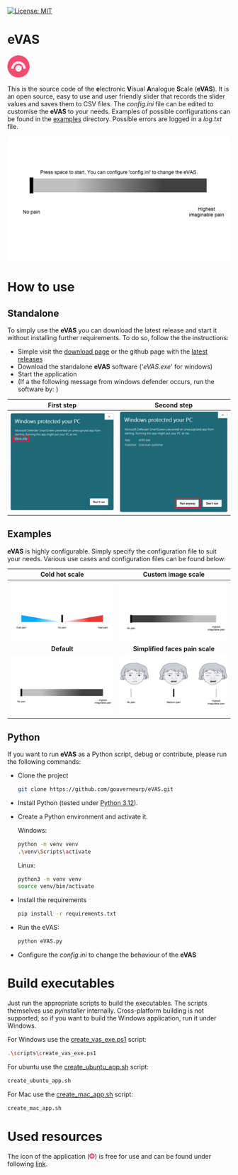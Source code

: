 <!---TODO: [![Journal of open source software status](https://joss.theoj.org/papers/456eaf591244858915ad8730dcbc19d7/status.svg)](https://joss.theoj.org/papers/456eaf591244858915ad8730dcbc19d7)
-->
[![License: MIT](https://img.shields.io/badge/License-MIT-yellow.svg)](https://github.com/gouverneurp/eVAS/blob/main/LICENSE.MD)

# eVAS
<img src="./images/icon.png?raw=true" width="50"/>

This is the source code of the **e**lectronic **V**isual **A**nalogue **S**cale (**eVAS**).
It is an open source, easy to use and user friendly slider that records the slider values and saves them to CSV files.
The *config.ini* file can be edited to customise the **eVAS** to your needs. Examples of possible configurations can be found in the [examples](examples/) directory.
Possible errors are logged in a *log.txt* file.

<p align="center">
    <img src="images/screenshot_application.png?raw=true" width="500"/>
</p>

# How to use

## Standalone
To simply use the **eVAS** you can download the latest release and start it without installing further requirements. To do so, follow the the instructions:
- Simple visit the [download page](https://gouverneurp.github.io/evas.html) or the github page with the [latest releases](https://github.com/gouverneurp/eVAS/releases/latest/)
- Download the standalone **eVAS** software ('*eVAS.exe*' for windows)
- Start the application
- (If a the following message from windows defender occurs, run the software by: )

First step                 |  Second step
:-------------------------:|:-------------------------:
<img src="images/windows_protected_1.png?raw=true" width="400"/>  |  <img src="images/windows_protected_2.png?raw=true" width="400"/>

## Examples

**eVAS** is highly configurable. Simply specify the configuration file to suit your needs. Various use cases and configuration files can be found below:

Cold hot scale             |  Custom image scale
:-------------------------:|:-------------------------:
<img src="examples/cold_hot_scale/screenshot.png?raw=true" width="400"/>  |  <img src="examples/custom_image_scale/screenshot.png?raw=true" width="400"/>
**Default**                |  **Simplified faces pain scale**
<img src="examples/default/screenshot.png?raw=true" width="400"/>  |  <img src="examples/simplified_faces_pain_scale/screenshot.png?raw=true" width="400"/>

## Python
If you want to run **eVAS** as a Python script, debug or contribute, please run the following commands:

- Clone the project
    ```bash 
    git clone https://github.com/gouverneurp/eVAS.git
    ```
- Install Python (tested under [Python 3.12](https://www.python.org/downloads/release/python-3120/)).
- Create a Python environment and activate it. 

    Windows:
    ```bash
    python -m venv venv
    .\venv\Scripts\activate
    ```
    Linux:
    ```bash
    python3 -m venv venv
    source venv/bin/activate
    ```
- Install the requirements
    ```bash 
    pip install -r requirements.txt
    ```

- Run the eVAS:
    ```bash 
    python eVAS.py
    ```

- Configure the *config.ini* to change the behaviour of the **eVAS**

# Build executables

Just run the appropriate scripts to build the executables. The scripts themselves use _pyinstaller_ internally. Cross-platform building is not supported, so if you want to build the Windows application, run it under Windows.

For Windows use the [create_vas_exe.ps1](scripts/create_vas_exe.ps1) script: 
```bash 
.\scripts\create_vas_exe.ps1
```

For ubuntu use the [create_ubuntu_app.sh](scripts/create_ubuntu_app.sh) script:
```bash 
create_ubuntu_app.sh
```

For Mac use the [create_mac_app.sh](scripts/create_mac_app.sh) script:
```bash 
create_mac_app.sh
```

# Used resources
The icon of the application (<img src="./images/icon.png?raw=true" width="12"/>) is free for use and can be found under following [link](https://de.freepik.com/icon/schlecht_10012613#fromView=search&term=pain+rating&page=1&position=16&track=ais).

<!---TODO:
# Please cite our paper if you use our software or code:
```bibtex
@article{ TODO:
}
```
-->